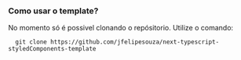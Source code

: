### Como usar o template?

No momento só é possivel clonando o repósitorio.
Utilize o comando:
~~~cmf
  git clone https://github.com/jfelipesouza/next-typescript-styledComponents-template
~~~
